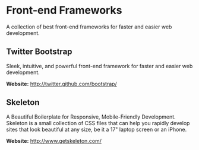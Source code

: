 Front-end Frameworks
====================

A collection of best front-end frameworks for faster and easier web development.

## Twitter Bootstrap

Sleek, intuitive, and powerful front-end framework for faster and easier web development.  

**Website:** http://twitter.github.com/bootstrap/

## Skeleton

A Beautiful Boilerplate for Responsive, Mobile-Friendly Development.  
Skeleton is a small collection of CSS files that can help you rapidly develop sites that look beautiful at any size, be it a 17" laptop screen or an iPhone.  

**Website:** http://www.getskeleton.com/

